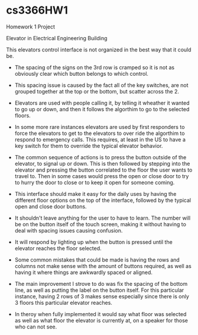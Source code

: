 # cs3366HW1
Homework 1 Project

Elevator in Electrical Engineering Building

This elevators control interface is not organized in the best way that it could be. 
* The spacing of the signs on the 3rd row is cramped so it is not as obviously clear which button belongs to which control.
* This spacing issue is caused by the fact all of the key switches, are not grouped together at the top or the bottom, but scatter across the 2. 

* Elevators are used with people calling it, by telling it wheather it wanted to go up or down, and then it follows the algorthim to go to the selected floors. 
* In some more rare instances elevators are used by first responders to force the elevators to get to the elevators to over ride the algorthim to respond to emergency calls. This requires, at least in the US to have a key switch for them to override the typical elevator behavior. 
* The common sequence of actions is to press the button outside of the elevator, to signal up or down. This is then followed by stepping into the elevator and pressing the button correlated to the floor the user wants to travel to. Then in some cases would press the open or close door to try to hurry the door to close or to keep it open for someone coming.
* This interface should make it easy for the daily uses by having the different floor options on the top of the interface, followed by the typical open and close door buttons.
* It shouldn't leave anything for the user to have to learn. The number will be on the button itself of the touch screen, making it without having to deal with spacing issues causing confusion.
* It will respond by lighting up when the button is pressed until the elevator reaches the floor selected.
* Some common mistakes that could be made is having the rows and columns not make sense with the amount of buttons required, as well as having it where things are awkwardly spaced or aligned. 
* The main improvement I strove to do was fix the spacing of the bottom line, as well as putting the label on the button itself. For this particular instance, having 2 rows of 3 makes sense especially since there is only 3 floors this particular elevator reaches. 

* In theroy when fully implemented it would say what floor was selected as well as what floor the elevator is currently at, on a speaker for those who can not see. 
